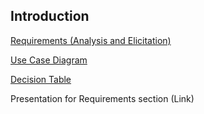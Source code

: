 ## Introduction

[Requirements (Analysis and Elicitation)](Analysis-and-Elicitation.md)

[Use Case Diagram](Use-Case-Diagram.md)

[Decision Table](Decision-Table.md)

Presentation for Requirements section (Link)
